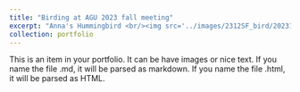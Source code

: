 ```yaml
---
title: "Birding at AGU 2023 fall meeting"
excerpt: "Anna's Hummingbird <br/><img src='../images/2312SF_bird/202312_SF-13.jpg'>"
collection: portfolio
---
```


This is an item in your portfolio. It can be have images or nice text. If you name the file .md, it will be parsed as markdown. If you name the file .html, it will be parsed as HTML. 
